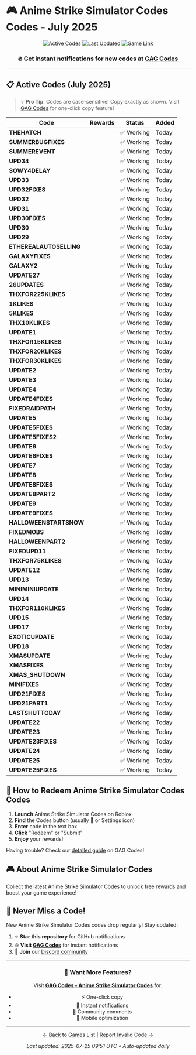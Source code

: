 # 🎮 Anime Strike Simulator Codes Codes - July 2025

<div align="center">

[![Active Codes](https://img.shields.io/badge/Active%20Codes-68-brightgreen)](https://gagcodes.com/roblox/anime-strike-simulator)
[![Last Updated](https://img.shields.io/badge/Last%20Updated-Today-orange)](https://gagcodes.com/roblox/anime-strike-simulator)
[![Game Link](https://img.shields.io/badge/Play-Anime%20Strike%20Simulator%20Codes-red)](https://www.roblox.com/games/)

### 🔥 **Get instant notifications for new codes at [GAG Codes](https://gagcodes.com/roblox/anime-strike-simulator)**

</div>

---

## 📋 Active Codes (July 2025)

> 💡 **Pro Tip**: Codes are case-sensitive! Copy exactly as shown. Visit [GAG Codes](https://gagcodes.com/roblox/anime-strike-simulator) for one-click copy feature!

| Code | Rewards | Status | Added |
|------|---------|--------|-------|
| **THEHATCH** |  | ✅ Working | Today |
| **SUMMERBUGFIXES** |  | ✅ Working | Today |
| **SUMMEREVENT** |  | ✅ Working | Today |
| **UPD34** |  | ✅ Working | Today |
| **SOWY4DELAY** |  | ✅ Working | Today |
| **UPD33** |  | ✅ Working | Today |
| **UPD32FIXES** |  | ✅ Working | Today |
| **UPD32** |  | ✅ Working | Today |
| **UPD31** |  | ✅ Working | Today |
| **UPD30FIXES** |  | ✅ Working | Today |
| **UPD30** |  | ✅ Working | Today |
| **UPD29** |  | ✅ Working | Today |
| **ETHEREALAUTOSELLING** |  | ✅ Working | Today |
| **GALAXYFIXES** |  | ✅ Working | Today |
| **GALAXY2** |  | ✅ Working | Today |
| **UPDATE27** |  | ✅ Working | Today |
| **26UPDATES** |  | ✅ Working | Today |
| **THXFOR225KLIKES** |  | ✅ Working | Today |
| **1KLIKES** |  | ✅ Working | Today |
| **5KLIKES** |  | ✅ Working | Today |
| **THX10KLIKES** |  | ✅ Working | Today |
| **UPDATE1** |  | ✅ Working | Today |
| **THXFOR15KLIKES** |  | ✅ Working | Today |
| **THXFOR20KLIKES** |  | ✅ Working | Today |
| **THXFOR30KLIKES** |  | ✅ Working | Today |
| **UPDATE2** |  | ✅ Working | Today |
| **UPDATE3** |  | ✅ Working | Today |
| **UPDATE4** |  | ✅ Working | Today |
| **UPDATE4FIXES** |  | ✅ Working | Today |
| **FIXEDRAIDPATH** |  | ✅ Working | Today |
| **UPDATE5** |  | ✅ Working | Today |
| **UPDATE5FIXES** |  | ✅ Working | Today |
| **UPDATE5FIXES2** |  | ✅ Working | Today |
| **UPDATE6** |  | ✅ Working | Today |
| **UPDATE6FIXES** |  | ✅ Working | Today |
| **UPDATE7** |  | ✅ Working | Today |
| **UPDATE8** |  | ✅ Working | Today |
| **UPDATE8FIXES** |  | ✅ Working | Today |
| **UPDATE8PART2** |  | ✅ Working | Today |
| **UPDATE9** |  | ✅ Working | Today |
| **UPDATE9FIXES** |  | ✅ Working | Today |
| **HALLOWEENSTARTSNOW** |  | ✅ Working | Today |
| **FIXEDMOBS** |  | ✅ Working | Today |
| **HALLOWEENPART2** |  | ✅ Working | Today |
| **FIXEDUPD11** |  | ✅ Working | Today |
| **THXFOR75KLIKES** |  | ✅ Working | Today |
| **UPDATE12** |  | ✅ Working | Today |
| **UPD13** |  | ✅ Working | Today |
| **MINIMINIUPDATE** |  | ✅ Working | Today |
| **UPD14** |  | ✅ Working | Today |
| **THXFOR110KLIKES** |  | ✅ Working | Today |
| **UPD15** |  | ✅ Working | Today |
| **UPD17** |  | ✅ Working | Today |
| **EXOTICUPDATE** |  | ✅ Working | Today |
| **UPD18** |  | ✅ Working | Today |
| **XMASUPDATE** |  | ✅ Working | Today |
| **XMASFIXES** |  | ✅ Working | Today |
| **XMAS_SHUTDOWN** |  | ✅ Working | Today |
| **MINIFIXES** |  | ✅ Working | Today |
| **UPD21FIXES** |  | ✅ Working | Today |
| **UPD21PART1** |  | ✅ Working | Today |
| **LASTSHUTTODAY** |  | ✅ Working | Today |
| **UPDATE22** |  | ✅ Working | Today |
| **UPDATE23** |  | ✅ Working | Today |
| **UPDATE23FIXES** |  | ✅ Working | Today |
| **UPDATE24** |  | ✅ Working | Today |
| **UPDATE25** |  | ✅ Working | Today |
| **UPDATE25FIXES** |  | ✅ Working | Today |


## 📖 How to Redeem Anime Strike Simulator Codes Codes

1. **Launch** Anime Strike Simulator Codes on Roblox
2. **Find** the Codes button (usually 🎁 or Settings icon)
3. **Enter** code in the text box
4. **Click** "Redeem" or "Submit"
5. **Enjoy** your rewards!

Having trouble? Check our [detailed guide](https://gagcodes.com/roblox/anime-strike-simulator#how-to-redeem) on GAG Codes!

## 🎮 About Anime Strike Simulator Codes

Collect the latest Anime Strike Simulator Codes to unlock free rewards and boost your game experience!

## 🔔 Never Miss a Code!

New Anime Strike Simulator Codes codes drop regularly! Stay updated:

1. ⭐ **Star this repository** for GitHub notifications
2. 🌐 **Visit [GAG Codes](https://gagcodes.com/roblox/anime-strike-simulator)** for instant notifications
3. 💬 **Join** our [Discord community](https://gagcodes.com/discord)

---

<div align="center">

### 🚀 Want More Features?

Visit [**GAG Codes - Anime Strike Simulator Codes**](https://gagcodes.com/roblox/anime-strike-simulator) for:
- ⚡ One-click copy
- 🔔 Instant notifications  
- 💬 Community comments
- 📱 Mobile optimization

---

[← Back to Games List](README.md) | [Report Invalid Code →](https://github.com/yourusername/roblox-codes-directory/issues)

*Last updated: 2025-07-25 09:51 UTC • Auto-updated daily*

</div>
